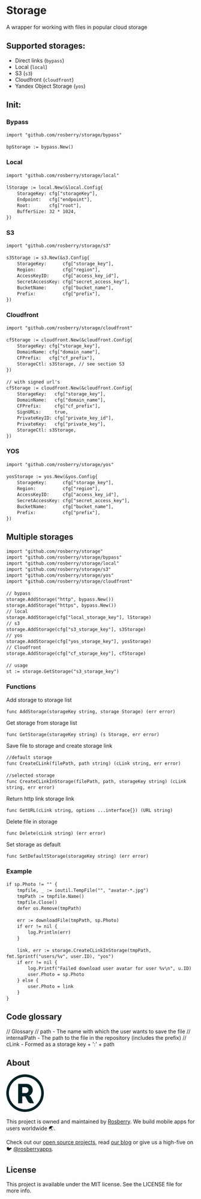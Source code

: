 # Storage

A wrapper for working with files in popular cloud storage

## Supported storages:
- Direct links (```bypass```)
- Local (```local```)
- S3 (```s3```)
- Cloudfront (```cloudfront```)
- Yandex Object Storage (```yos```)

## Init:

### Bypass

```golang
import "github.com/rosberry/storage/bypass"

bpStorage := bypass.New()
```

### Local
```golang
import "github.com/rosberry/storage/local"

lStorage := local.New(&local.Config{
	StorageKey: cfg["storageKey"],
	Endpoint:   cfg["endpoint"],
	Root:       cfg["root"],
	BufferSize: 32 * 1024,
})
```

### S3
```golang
import "github.com/rosberry/storage/s3"

s3Storage := s3.New(&s3.Config{
	StorageKey:      cfg["storage_key"],
	Region:          cfg["region"],
	AccessKeyID:     cfg["access_key_id"],
	SecretAccessKey: cfg["secret_access_key"],
	BucketName:      cfg["bucket_name"],
	Prefix:          cfg["prefix"],
})
```

### Cloudfront
```golang
import "github.com/rosberry/storage/cloudfront"

cfStorage := cloudfront.New(&cloudfront.Config{
	StorageKey: cfg["storage_key"],
	DomainName: cfg["domain_name"],
	CFPrefix:   cfg["cf_prefix"],
	StorageCtl: s3Storage, // see section S3
})

// with signed url's
cfStorage := cloudfront.New(&cloudfront.Config{
	StorageKey:   cfg["storage_key"],
	DomainName:   cfg["domain_name"],
	CFPrefix:     cfg["cf_prefix"],
	SignURLs:     true,
	PrivateKeyID: cfg["private_key_id"],
	PrivateKey:   cfg["private_key"],
	StorageCtl: s3Storage,
})
```

### YOS
```golang
import "github.com/rosberry/storage/yos"

yosStorage := yos.New(&yos.Config{
	StorageKey:      cfg["storage_key"],
	Region:          cfg["region"],
	AccessKeyID:     cfg["access_key_id"],
	SecretAccessKey: cfg["secret_access_key"],
	BucketName:      cfg["bucket_name"],
	Prefix:          cfg["prefix"],
})
```

## Multiple storages
```golang
import "github.com/rosberry/storage"
import "github.com/rosberry/storage/bypass"
import "github.com/rosberry/storage/local"
import "github.com/rosberry/storage/s3"
import "github.com/rosberry/storage/yos"
import "github.com/rosberry/storage/cloudfront"

// bypass
storage.AddStorage("http", bypass.New())
storage.AddStorage("https", bypass.New())
// local
storage.AddStorage(cfg["local_storage_key"], lStorage)
// s3
storage.AddStorage(cfg["s3_storage_key"], s3Storage)
// yos
storage.AddStorage(cfg["yos_storage_key"], yosStorage)
// Cloudfront
storage.AddStorage(cfg["cf_storage_key"], cfStorage)

// usage
st := storage.GetStorage("s3_storage_key")
```

### Functions

Add storage to storage list
```golang
func AddStorage(storageKey string, storage Storage) (err error) 
```

Get storage from storage list
```golang
func GetStorage(storageKey string) (s Storage, err error)
```

Save file to storage and create storage link
```golang
//default storage
func CreateCLink(filePath, path string) (cLink string, err error)

//selected storage
func CreateCLinkInStorage(filePath, path, storageKey string) (cLink string, err error)
```

Return http link storage link
```golang
func GetURL(cLink string, options ...interface{}) (URL string)
```

Delete file in storage
```golang
func Delete(cLink string) (err error)
```

Set storage as default
```golang
func SetDefaultStorage(storageKey string) (err error)
```

### Example

```golang
if sp.Photo != "" {
	tmpfile, _ := ioutil.TempFile("", "avatar-*.jpg")
	tmpPath := tmpfile.Name()
	tmpfile.Close()
	defer os.Remove(tmpPath)

	err := downloadFile(tmpPath, sp.Photo)
	if err != nil {
		log.Println(err)
	}

	link, err := storage.CreateCLinkInStorage(tmpPath, fmt.Sprintf("users/%v", user.ID), "yos")
	if err != nil {
		log.Printf("Failed download user avatar for user %v\n", u.ID)
		user.Photo = sp.Photo
	} else {
		user.Photo = link
	}
}
```

## Code glossary
// Glossary
//	path - The name with which the user wants to save the file
//	internalPath - The path to the file in the repository (includes the prefix)
//	cLink - Formed as a storage key + ':' + path

## About

<img src="https://github.com/rosberry/Foundation/blob/master/Assets/full_logo.png?raw=true" height="100" />

This project is owned and maintained by [Rosberry](http://rosberry.com). We build mobile apps for users worldwide 🌏.

Check out our [open source projects](https://github.com/rosberry), read [our blog](https://medium.com/@Rosberry) or give us a high-five on 🐦 [@rosberryapps](http://twitter.com/RosberryApps).

## License

This project is available under the MIT license. See the LICENSE file for more info.


